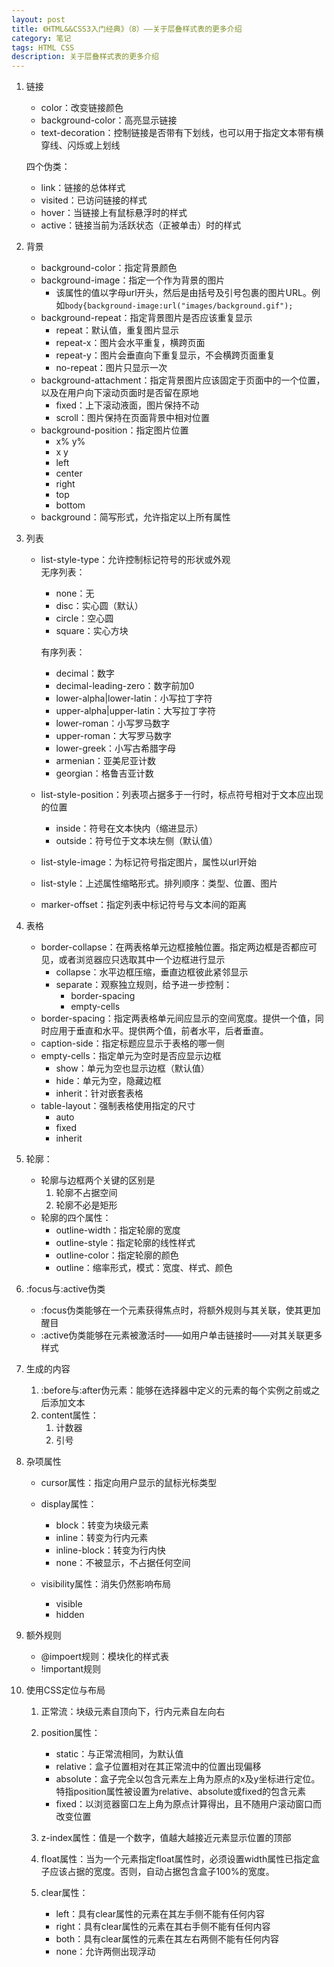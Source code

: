 ```yaml
---
layout: post
title: 《HTML&&CSS3入门经典》（8）——关于层叠样式表的更多介绍
category: 笔记
tags: HTML CSS
description: 关于层叠样式表的更多介绍
---
```


1. 链接
	- color：改变链接颜色
	- background-color：高亮显示链接
	- text-decoration：控制链接是否带有下划线，也可以用于指定文本带有横穿线、闪烁或上划线  
	
	四个伪类：
	- link：链接的总体样式
	- visited：已访问链接的样式
	- hover：当链接上有鼠标悬浮时的样式
	- active：链接当前为活跃状态（正被单击）时的样式

2. 背景
	- background-color：指定背景颜色
	- background-image：指定一个作为背景的图片
		- 该属性的值以字母url开头，然后是由括号及引号包裹的图片URL。例如`body{background-image:url("images/background.gif");`
	- background-repeat：指定背景图片是否应该重复显示
		- repeat：默认值，重复图片显示
		- repeat-x：图片会水平重复，横跨页面
		- repeat-y：图片会垂直向下重复显示，不会横跨页面重复
		- no-repeat：图片只显示一次
	- background-attachment：指定背景图片应该固定于页面中的一个位置，以及在用户向下滚动页面时是否留在原地
		- fixed：上下滚动液面，图片保持不动
		- scroll：图片保持在页面背景中相对位置
	- background-position：指定图片位置
		- x% y%
		- x y
		- left
		- center
		- right
		- top
		- bottom
	- background：简写形式，允许指定以上所有属性

3. 列表
	- list-style-type：允许控制标记符号的形状或外观  
	无序列表：
		- none：无
		- disc：实心圆（默认）
		- circle：空心圆
		- square：实心方块  

		有序列表：
		- decimal：数字
		- decimal-leading-zero：数字前加0
		- lower-alpha|lower-latin：小写拉丁字符
		- upper-alpha|upper-latin：大写拉丁字符
		- lower-roman：小写罗马数字
		- upper-roman：大写罗马数字
		- lower-greek：小写古希腊字母
		- armenian：亚美尼亚计数
		- georgian：格鲁吉亚计数  
	- list-style-position：列表项占据多于一行时，标点符号相对于文本应出现的位置
		- inside：符号在文本快内（缩进显示）
		- outside：符号位于文本块左侧（默认值）
	- list-style-image：为标记符号指定图片，属性以url开始
	- list-style：上述属性缩略形式。排列顺序：类型、位置、图片
	- marker-offset：指定列表中标记符号与文本间的距离

4. 表格
	- border-collapse：在两表格单元边框接触位置。指定两边框是否都应可见，或者浏览器应只选取其中一个边框进行显示
		- collapse：水平边框压缩，垂直边框彼此紧邻显示
		- separate：观察独立规则，给予进一步控制：
			- border-spacing
			- empty-cells
	- border-spacing：指定两表格单元间应显示的空间宽度。提供一个值，同时应用于垂直和水平。提供两个值，前者水平，后者垂直。
	- caption-side：指定标题应显示于表格的哪一侧
	- empty-cells：指定单元为空时是否应显示边框
		- show：单元为空也显示边框（默认值）
		- hide：单元为空，隐藏边框
		- inherit：针对嵌套表格
	- table-layout：强制表格使用指定的尺寸
		- auto
		- fixed
		- inherit

5. 轮廓：
	- 轮廓与边框两个关键的区别是
		1. 轮廓不占据空间
		2. 轮廓不必是矩形
	- 轮廓的四个属性：
		- outline-width：指定轮廓的宽度
		- outline-style：指定轮廓的线性样式
		- outline-color：指定轮廓的颜色
		- outline：缩率形式，模式：宽度、样式、颜色

6. :focus与:active伪类
	- :focus伪类能够在一个元素获得焦点时，将额外规则与其关联，使其更加醒目
	- :active伪类能够在元素被激活时——如用户单击链接时——对其关联更多样式

7. 生成的内容
	1. :before与:after伪元素：能够在选择器中定义的元素的每个实例之前或之后添加文本
	2. content属性：
		1. 计数器
		2. 引号

8. 杂项属性
	- cursor属性：指定向用户显示的鼠标光标类型
	- display属性：
		- block：转变为块级元素
		- inline：转变为行内元素
		- inline-block：转变为行内快
		- none：不被显示，不占据任何空间

	- visibility属性：消失仍然影响布局
		- visible
		- hidden

9. 额外规则
	- @impoert规则：模块化的样式表
	- !important规则

10. 使用CSS定位与布局
	1. 正常流：块级元素自顶向下，行内元素自左向右
	2. position属性：
		- static：与正常流相同，为默认值
		- relative：盒子位置相对在其正常流中的位置出现偏移
		- absolute：盒子完全以包含元素左上角为原点的x及y坐标进行定位。特指position属性被设置为relative、absolute或fixed的包含元素
		- fixed：以浏览器窗口左上角为原点计算得出，且不随用户滚动窗口而改变位置

	3. z-index属性：值是一个数字，值越大越接近元素显示位置的顶部
	4. float属性：当为一个元素指定float属性时，必须设置width属性已指定盒子应该占据的宽度。否则，自动占据包含盒子100%的宽度。
	5. clear属性：
		- left：具有clear属性的元素在其左手侧不能有任何内容
		- right：具有clear属性的元素在其右手侧不能有任何内容
		- both：具有clear属性的元素在其左右两侧不能有任何内容
		- none：允许两侧出现浮动

